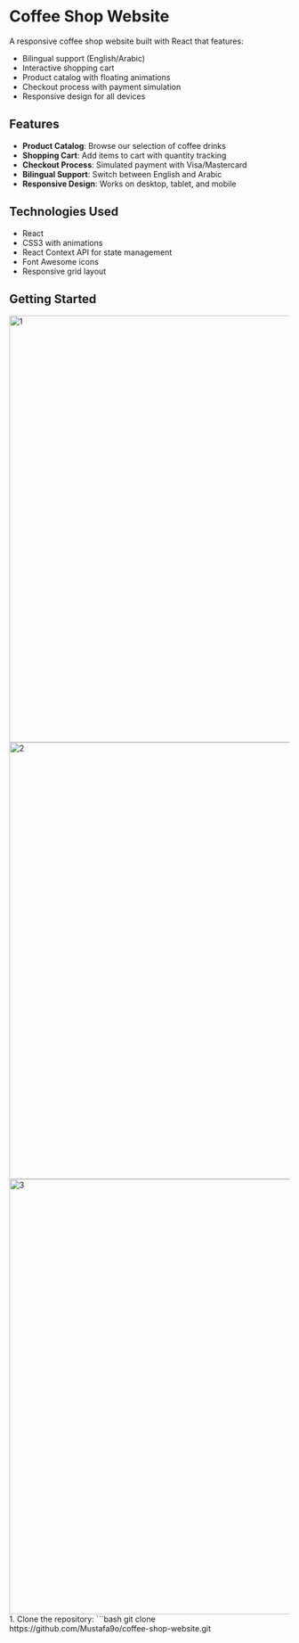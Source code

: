 # Coffee Shop Website

A responsive coffee shop website built with React that features:

- Bilingual support (English/Arabic)
- Interactive shopping cart
- Product catalog with floating animations
- Checkout process with payment simulation
- Responsive design for all devices

## Features

- **Product Catalog**: Browse our selection of coffee drinks
- **Shopping Cart**: Add items to cart with quantity tracking
- **Checkout Process**: Simulated payment with Visa/Mastercard
- **Bilingual Support**: Switch between English and Arabic
- **Responsive Design**: Works on desktop, tablet, and mobile

## Technologies Used

- React
- CSS3 with animations
- React Context API for state management
- Font Awesome icons
- Responsive grid layout

## Getting Started
<img width="1584" height="766" alt="1" src="https://github.com/user-attachments/assets/57734805-072e-4073-8b9a-aecc200337f1" />
<img width="1579" height="784" alt="2" src="https://github.com/user-attachments/assets/5bbb1c70-20c9-439d-a59e-576927c49f34" />
<img width="1579" height="781" alt="3" src="https://github.com/user-attachments/assets/c4abb111-2cbb-4c0d-80ae-854c322c6228" />
1. Clone the repository:
   ```bash
   git clone https://github.com/Mustafa9o/coffee-shop-website.git
